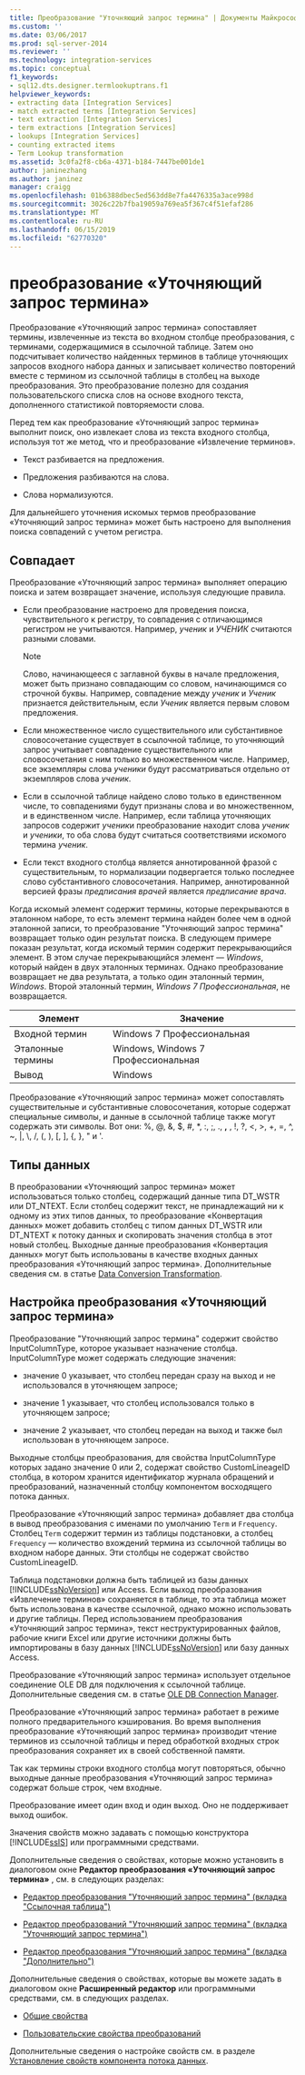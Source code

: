 ```yaml
---
title: Преобразование "Уточняющий запрос термина" | Документы Майкрософт
ms.custom: ''
ms.date: 03/06/2017
ms.prod: sql-server-2014
ms.reviewer: ''
ms.technology: integration-services
ms.topic: conceptual
f1_keywords:
- sql12.dts.designer.termlookuptrans.f1
helpviewer_keywords:
- extracting data [Integration Services]
- match extracted terms [Integration Services]
- text extraction [Integration Services]
- term extractions [Integration Services]
- lookups [Integration Services]
- counting extracted items
- Term Lookup transformation
ms.assetid: 3c0fa2f8-cb6a-4371-b184-7447be001de1
author: janinezhang
ms.author: janinez
manager: craigg
ms.openlocfilehash: 01b6388dbec5ed563dd8e7fa4476335a3ace998d
ms.sourcegitcommit: 3026c22b7fba19059a769ea5f367c4f51efaf286
ms.translationtype: MT
ms.contentlocale: ru-RU
ms.lasthandoff: 06/15/2019
ms.locfileid: "62770320"
---
```

# <a name="term-lookup-transformation"></a>преобразование «Уточняющий запрос термина»
  Преобразование «Уточняющий запрос термина» сопоставляет термины, извлеченные из текста во входном столбце преобразования, с терминами, содержащимися в ссылочной таблице. Затем оно подсчитывает количество найденных терминов в таблице уточняющих запросов входного набора данных и записывает количество повторений вместе с термином из ссылочной таблицы в столбец на выходе преобразования. Это преобразование полезно для создания пользовательского списка слов на основе входного текста, дополненного статистикой повторяемости слова.  
  
 Перед тем как преобразование «Уточняющий запрос термина» выполнит поиск, оно извлекает слова из текста входного столбца, используя тот же метод, что и преобразование «Извлечение терминов».  
  
-   Текст разбивается на предложения.  
  
-   Предложения разбиваются на слова.  
  
-   Слова нормализуются.  
  
 Для дальнейшего уточнения искомых термов преобразование «Уточняющий запрос термина» может быть настроено для выполнения поиска совпадений с учетом регистра.  
  
## <a name="matches"></a>Совпадает  
 Преобразование «Уточняющий запрос термина» выполняет операцию поиска и затем возвращает значение, используя следующие правила.  
  
-   Если преобразование настроено для проведения поиска, чувствительного к регистру, то совпадения с отличающимся регистром не учитываются. Например, *ученик* и *УЧЕНИК* считаются разными словами.  
  
    > [!NOTE]  
    >  Слово, начинающееся с заглавной буквы в начале предложения, может быть признано совпадающим со словом, начинающимся со строчной буквы. Например, совпадение между *ученик* и *Ученик* признается действительным, если *Ученик* является первым словом предложения.  
  
-   Если множественное число существительного или субстантивное словосочетание существует в ссылочной таблице, то уточняющий запрос учитывает совпадение существительного или словосочетания с ним только во множественном числе. Например, все экземпляры слова *ученики* будут рассматриваться отдельно от экземпляров слова *ученик*.  
  
-   Если в ссылочной таблице найдено слово только в единственном числе, то совпадениями будут признаны слова и во множественном, и в единственном числе. Например, если таблица уточняющих запросов содержит *ученик*и преобразование находит слова *ученик* и *ученики*, то оба слова будут считаться соответствиями искомого термина *ученик*.  
  
-   Если текст входного столбца является аннотированной фразой с существительным, то нормализации подвергается только последнее слово субстантивного словосочетания. Например, аннотированной версией фразы *предписания врачей* является *предписание врача*.  
  
 Когда искомый элемент содержит термины, которые перекрываются в эталонном наборе, то есть элемент термина найден более чем в одной эталонной записи, то преобразование "Уточняющий запрос термина" возвращает только один результат поиска. В следующем примере показан результат, когда искомый термин содержит перекрывающийся элемент. В этом случае перекрывающийся элемент — *Windows*, который найден в двух эталонных терминах. Однако преобразование возвращает не два результата, а только один эталонный термин, *Windows*. Второй эталонный термин, *Windows 7 Профессиональная*, не возвращается.  
  
|Элемент|Значение|  
|----------|-----------|  
|Входной термин|Windows 7 Профессиональная|  
|Эталонные термины|Windows, Windows 7 Профессиональная|  
|Вывод|Windows|  
  
 Преобразование «Уточняющий запрос термина» может сопоставлять существительные и субстантивные словосочетания, которые содержат специальные символы, и данные в ссылочной таблице также могут содержать эти символы. Вот они: %, @, &, $, #, \*, :, ;, ., **,** , !, ?, \<, >, +, =, ^, ~, |, \\, /, (, ), [, ], {, }, " и '.  
  
## <a name="data-types"></a>Типы данных  
 В преобразовании «Уточняющий запрос термина» может использоваться только столбец, содержащий данные типа DT_WSTR или DT_NTEXT. Если столбец содержит текст, не принадлежащий ни к одному из этих типов данных, то преобразование «Конвертация данных» может добавить столбец с типом данных DT_WSTR или DT_NTEXT к потоку данных и скопировать значения столбца в этот новый столбец. Выходные данные преобразования «Конвертация данных» могут быть использованы в качестве входных данных преобразования «Уточняющий запрос термина». Дополнительные сведения см. в статье [Data Conversion Transformation](data-conversion-transformation.md).  
  
## <a name="configuration-the-term-lookup-transformation"></a>Настройка преобразования «Уточняющий запрос термина»  
 Преобразование "Уточняющий запрос термина" содержит свойство InputColumnType, которое указывает назначение столбца. InputColumnType может содержать следующие значения:  
  
-   значение 0 указывает, что столбец передан сразу на выход и не использовался в уточняющем запросе;  
  
-   значение 1 указывает, что столбец использовался только в уточняющем запросе;  
  
-   значение 2 указывает, что столбец передан на выход и также был использован в уточняющем запросе.  
  
 Выходные столбцы преобразования, для свойства InputColumnType которых задано значение 0 или 2, содержат свойство CustomLineageID столбца, в котором хранится идентификатор журнала обращений и преобразований, назначенный столбцу компонентом восходящего потока данных.  
  
 Преобразование «Уточняющий запрос термина» добавляет два столбца в вывод преобразования с именами по умолчанию `Term` и `Frequency`. Столбец `Term` содержит термин из таблицы подстановки, а столбец `Frequency` — количество вхождений термина из ссылочной таблицы во входном наборе данных. Эти столбцы не содержат свойство CustomLineageID.  
  
 Таблица подстановки должна быть таблицей из базы данных [!INCLUDE[ssNoVersion](../../../includes/ssnoversion-md.md)] или Access. Если выход преобразования «Извлечение терминов» сохраняется в таблице, то эта таблица может быть использована в качестве ссылочной, однако можно использовать и другие таблицы. Перед использованием преобразования «Уточняющий запрос термина», текст неструктурированных файлов, рабочие книги Excel или другие источники должны быть импортированы в базу данных [!INCLUDE[ssNoVersion](../../../includes/ssnoversion-md.md)] или базу данных Access.  
  
 Преобразование «Уточняющий запрос термина» использует отдельное соединение OLE DB для подключения к ссылочной таблице. Дополнительные сведения см. в статье [OLE DB Connection Manager](../../connection-manager/ole-db-connection-manager.md).  
  
 Преобразование «Уточняющий запрос термина» работает в режиме полного предварительного кэширования. Во время выполнения преобразование «Уточняющий запрос термина» производит чтение терминов из ссылочной таблицы и перед обработкой входных строк преобразования сохраняет их в своей собственной памяти.  
  
 Так как термины строки входного столбца могут повторяться, обычно выходные данные преобразования «Уточняющий запрос термина» содержат больше строк, чем входные.  
  
 Преобразование имеет один вход и один выход. Оно не поддерживает выход ошибок.  
  
 Значения свойств можно задавать с помощью конструктора [!INCLUDE[ssIS](../../../includes/ssis-md.md)] или программными средствами.  
  
 Дополнительные сведения о свойствах, которые можно установить в диалоговом окне **Редактор преобразования «Уточняющий запрос термина»** , см. в следующих разделах:  
  
-   [Редактор преобразования "Уточняющий запрос термина" (вкладка "Ссылочная таблица")](../../term-lookup-transformation-editor-reference-table-tab.md)  
  
-   [Редактор преобразований "Уточняющий запрос термина" (вкладка "Уточняющий запрос термина")](../../term-lookup-transformation-editor-term-lookup-tab.md)  
  
-   [Редактор преобразования "Уточняющий запрос термина" (вкладка "Дополнительно")](../../term-lookup-transformation-editor-advanced-tab.md)  
  
 Дополнительные сведения о свойствах, которые вы можете задать в диалоговом окне **Расширенный редактор** или программными средствами, см. в следующих разделах.  
  
-   [Общие свойства](../../common-properties.md)  
  
-   [Пользовательские свойства преобразований](transformation-custom-properties.md)  
  
 Дополнительные сведения о настройке свойств см. в разделе [Установление свойств компонента потока данных](../set-the-properties-of-a-data-flow-component.md).  
  
  

